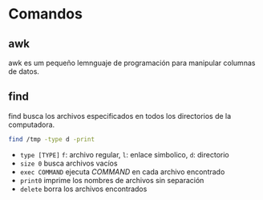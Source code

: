 # Comandos

## awk

awk es um pequeño lemnguaje de programación para manipular columnas de datos.

## find

find busca los archivos especificados en todos los directorios de la computadora.

```bash
find /tmp -type d -print
```

- `type [TYPE]` `f`: archivo regular, `l`: enlace simbolico, `d`: directorio
- `size 0` busca archivos vacíos
- `exec COMMAND` ejecuta *COMMAND* en cada archivo encontrado
- `print0` imprime los nombres de archivos sin separación
- `delete` borra los archivos encontrados
